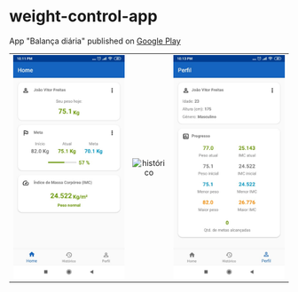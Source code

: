 # weight-control-app

App "Balança diária" published on [Google Play](https://play.google.com/store/apps/details?id=com.br.weightcontrol)

| | | |
|:-------------------------:|:-------------------------:|:-------------------------:|
|<img width="1604" alt="home" src="https://github.com/joaooab/weight-control-app/blob/master/img_home.jpeg"> | <img width="1604" alt="histórico" src="https://github.com/joaooab/weight-control-app/blob/master/img_hist%C3%B3rico.jpeg">|<img width="1604" alt="perfil" src="https://github.com/joaooab/weight-control-app/blob/master/img_perfil.jpeg">|


